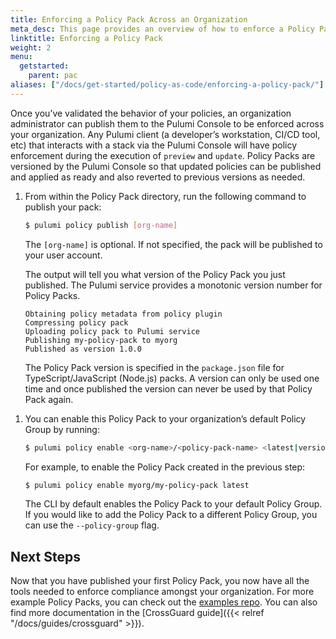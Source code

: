 ```yaml
---
title: Enforcing a Policy Pack Across an Organization
meta_desc: This page provides an overview of how to enforce a Policy Pack across an organization.
linktitle: Enforcing a Policy Pack
weight: 2
menu:
  getstarted:
    parent: pac
aliases: ["/docs/get-started/policy-as-code/enforcing-a-policy-pack/"]
---
```


Once you’ve validated the behavior of your policies, an organization administrator can publish them to the Pulumi Console to be enforced across your organization. Any Pulumi client (a developer’s workstation, CI/CD tool, etc) that interacts with a stack via the Pulumi Console will have policy enforcement during the execution of `preview` and `update`. Policy Packs are versioned by the Pulumi Console so that updated policies can be published and applied as ready and also reverted to previous versions as needed.

1. From within the Policy Pack directory, run the following command to publish your pack:

    ```sh
    $ pulumi policy publish [org-name]
    ```

    The `[org-name]` is optional. If not specified, the pack will be published to your user account.

    The output will tell you what version of the Policy Pack you just published. The Pulumi service provides a monotonic version number for Policy Packs.

    ```
    Obtaining policy metadata from policy plugin
    Compressing policy pack
    Uploading policy pack to Pulumi service
    Publishing my-policy-pack to myorg
    Published as version 1.0.0
    ```

    The Policy Pack version is specified in the `package.json` file for TypeScript/JavaScript (Node.js) packs. A version can only be used one time and once published the version can never be used by that Policy Pack again.

<!-- markdownlint-disable ul -->
1. You can enable this Policy Pack to your organization’s default Policy Group by running:

    ```sh
    $ pulumi policy enable <org-name>/<policy-pack-name> <latest|version>
    ```

    For example, to enable the Policy Pack created in the previous step:

    ```sh
    $ pulumi policy enable myorg/my-policy-pack latest
    ```

    The CLI by default enables the Policy Pack to your default Policy Group. If you would like to add the Policy Pack to a different Policy Group, you can use the `--policy-group` flag.

## Next Steps

Now that you have published your first Policy Pack, you now have all the tools needed to enforce compliance amongst your organization. For more example Policy Packs, you can check out the [examples repo](https://github.com/pulumi/examples/tree/master/policy-packs). You can also find more documentation in the [CrossGuard guide]({{< relref "/docs/guides/crossguard" >}}).
